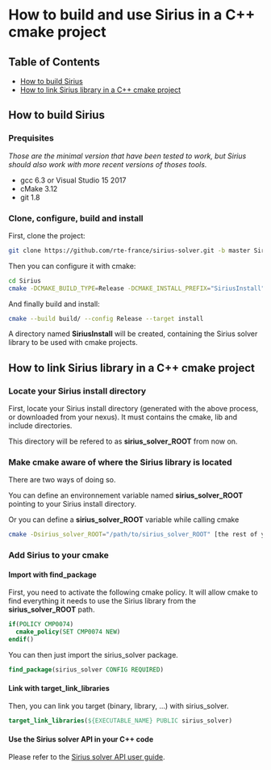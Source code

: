# How to build and use Sirius in a C++ cmake project

## Table of Contents

* [How to build Sirius](#how-to-build-sirius)
* [How to link Sirius library in a C++ cmake project](#how-to-link-sirius-library-in-a-c-cmake-project)

## How to build Sirius

### Prequisites

_Those are the minimal version that have been tested to work, but Sirius should also work with more recent versions of thoses tools._

- gcc 6.3 or Visual Studio 15 2017
- cMake 3.12
- git 1.8

### Clone, configure, build and install

First, clone the project:

```bash
git clone https://github.com/rte-france/sirius-solver.git -b master Sirius
```

Then you can configure it with cmake:

```bash
cd Sirius
cmake -DCMAKE_BUILD_TYPE=Release -DCMAKE_INSTALL_PREFIX="SiriusInstall" -B build -S src
```

And finally build and install:

```bash
cmake --build build/ --config Release --target install
```

A directory named __SiriusInstall__ will be created, containing the Sirius solver library to be used with cmake projects.

## How to link Sirius library in a C++ cmake project

### Locate your Sirius install directory

First, locate your Sirius install directory (generated with the above process, or downloaded from your nexus). It must contains the cmake, lib and include directories.


This directory will be refered to as __sirius_solver_ROOT__ from now on.

### Make cmake aware of where the Sirius library is located

There are two ways of doing so.

You can define an environnement variable named __sirius_solver_ROOT__ pointing to your Sirius install directory.

Or you can define a __sirius_solver_ROOT__ variable while calling cmake

```bash
cmake -Dsirius_solver_ROOT="/path/to/sirius_solver_ROOT" [the rest of your cmake configuration command] ...
```

### Add Sirius to your cmake

#### Import with find_package

First, you need to activate the following cmake policy. It will allow cmake to find everything it needs to use the Sirius library from the __sirius_solver_ROOT__ path.

```cmake
if(POLICY CMP0074)
  cmake_policy(SET CMP0074 NEW)
endif()
```

You can then just import the sirius_solver package.

```cmake
find_package(sirius_solver CONFIG REQUIRED)
```

#### Link with target_link_libraries

Then, you can link you target (binary, library, ...) with sirius_solver.

```cmake
target_link_libraries(${EXECUTABLE_NAME} PUBLIC sirius_solver)
```

#### Use the Sirius solver API in your C++ code

Please refer to the [Sirius solver API user guide](SiriusAPI.md).
